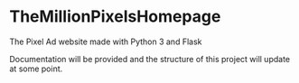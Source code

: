 # TheMillionPixelsHomepage
The Pixel Ad website made with Python 3 and Flask

Documentation will be provided and the structure of this project will update at some point.
